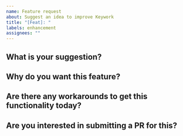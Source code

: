 ```yaml
---
name: Feature request
about: Suggest an idea to improve Keywork
title: "[Feat]: "
labels: enhancement
assignees: ""
---
```


## What is your suggestion?

## Why do you want this feature?

## Are there any workarounds to get this functionality today?

## Are you interested in submitting a PR for this?
